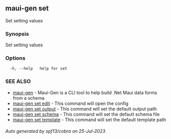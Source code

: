 ## maui-gen set

Set setting values

### Synopsis

Set setting values

### Options

```
  -h, --help   help for set
```

### SEE ALSO

* [maui-gen](maui-gen.md)	 - Maui-Gen is a CLI tool to help build .Net Maui data forms from a schema
* [maui-gen set edit](maui-gen_set_edit.md)	 - This command will open the config
* [maui-gen set output](maui-gen_set_output.md)	 - This command will set the default output path
* [maui-gen set schema](maui-gen_set_schema.md)	 - This command will set the default schema file
* [maui-gen set template](maui-gen_set_template.md)	 - This command will set the default template path

###### Auto generated by spf13/cobra on 25-Jul-2023
